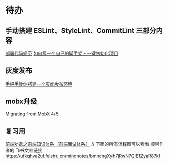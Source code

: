 # 待办

## 手动搭建 ESLint、StyleLint、CommitLint 三部分内容

[部署代码规范](https://juejin.cn/post/7033210664844066853)
[如何写一个自己的脚手架 - 一键初始化项目](https://developers.weixin.qq.com/community/develop/article/doc/000e08e632c2f8847b39b67dc51813)

## 灰度发布

[手把手教你搭建一个灰度发布环境](https://juejin.cn/post/6844904110601273357)

## mobx升级

[Migrating from MobX 4/5](https://mobx.js.org/migrating-from-4-or-5.html)

## 复习用

[前端劝退之前端知识体系（前端面试体系）](https://juejin.cn/post/6994657097220620319)  // 下面的所有流程图可以看看
顺带作者的 飞书文档链接 https://ufkqhva2uf.feishu.cn/mindnotes/bmncngXyh7jRwN7QIE1ZyaR87kf

## 